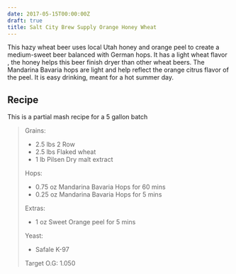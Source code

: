 ```yaml
---
date: 2017-05-15T00:00:00Z
draft: true
title: Salt City Brew Supply Orange Honey Wheat
---
```


This hazy wheat beer uses local Utah honey and orange peel to create a medium-sweet beer balanced with German hops. It has a light wheat flavor , the honey helps this beer finish dryer than other wheat beers. The Mandarina Bavaria hops are light and help reflect the orange citrus flavor of the peel. It is easy drinking, meant for a hot summer day.

<!--more-->

## Recipe
This is a partial mash recipe for a 5 gallon batch

> Grains:
> - 2.5 lbs 2 Row
> - 2.5 lbs Flaked wheat
> - 1 lb Pilsen Dry malt extract
>
> Hops:
> - 0.75 oz Mandarina Bavaria Hops for 60 mins
> - 0.25 oz Mandarina Bavaria Hops for 5 mins
>
> Extras:
> - 1 oz Sweet Orange peel for 5 mins
>
> Yeast:
> - Safale K-97
>
> Target O.G: 1.050